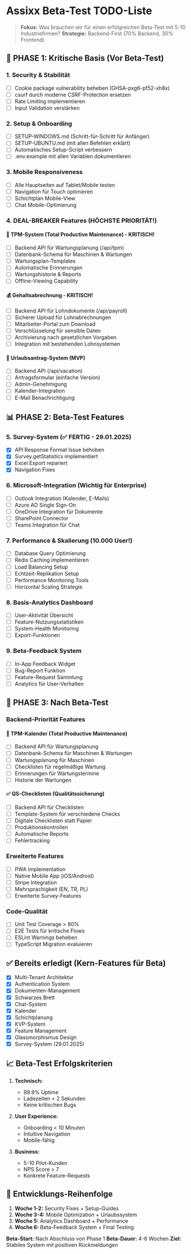 # Assixx Beta-Test TODO-Liste

> **Fokus:** Was brauchen wir für einen erfolgreichen Beta-Test mit 5-10 Industriefirmen?
> **Strategie:** Backend-First (70% Backend, 30% Frontend)

## 🚨 PHASE 1: Kritische Basis (Vor Beta-Test)

### 1. Security & Stabilität

- [ ] Cookie package vulnerability beheben (GHSA-pxg6-pf52-xh8x)
- [ ] csurf durch moderne CSRF-Protection ersetzen
- [ ] Rate Limiting implementieren
- [ ] Input Validation verstärken

### 2. Setup & Onboarding

- [ ] SETUP-WINDOWS.md (Schritt-für-Schritt für Anfänger)
- [ ] SETUP-UBUNTU.md (mit allen Befehlen erklärt)
- [ ] Automatisches Setup-Script verbessern
- [ ] .env.example mit allen Variablen dokumentieren

### 3. Mobile Responsiveness

- [ ] Alle Hauptseiten auf Tablet/Mobile testen
- [ ] Navigation für Touch optimieren
- [ ] Schichtplan Mobile-View
- [ ] Chat Mobile-Optimierung

### 4. DEAL-BREAKER Features (HÖCHSTE PRIORITÄT!)

#### 🔧 TPM-System (Total Productive Maintenance) - KRITISCH!

- [ ] Backend API für Wartungsplanung (/api/tpm)
- [ ] Datenbank-Schema für Maschinen & Wartungen
- [ ] Wartungsplan-Templates
- [ ] Automatische Erinnerungen
- [ ] Wartungshistorie & Reports
- [ ] Offline-Viewing Capability

#### 💰 Gehaltsabrechnung - KRITISCH!

- [ ] Backend API für Lohndokumente (/api/payroll)
- [ ] Sicherer Upload für Lohnabrechnungen
- [ ] Mitarbeiter-Portal zum Download
- [ ] Verschlüsselung für sensible Daten
- [ ] Archivierung nach gesetzlichen Vorgaben
- [ ] Integration mit bestehenden Lohnsystemen

#### 🌴 Urlaubsantrag-System (MVP)

- [ ] Backend API (/api/vacation)
- [ ] Antragsformular (einfache Version)
- [ ] Admin-Genehmigung
- [ ] Kalender-Integration
- [ ] E-Mail Benachrichtigung

## 📊 PHASE 2: Beta-Test Features

### 5. Survey-System (✅ FERTIG - 29.01.2025)

- [x] API Response Format Issue behoben
- [x] Survey.getStatistics implementiert
- [x] Excel Export repariert
- [x] Navigation Fixes

### 6. Microsoft-Integration (Wichtig für Enterprise)

- [ ] Outlook Integration (Kalender, E-Mails)
- [ ] Azure AD Single Sign-On
- [ ] OneDrive Integration für Dokumente
- [ ] SharePoint Connector
- [ ] Teams Integration für Chat

### 7. Performance & Skalierung (10.000 User!)

- [ ] Database Query Optimierung
- [ ] Redis Caching implementieren
- [ ] Load Balancing Setup
- [ ] Echtzeit-Replikation Setup
- [ ] Performance Monitoring Tools
- [ ] Horizontal Scaling Strategie

### 8. Basis-Analytics Dashboard

- [ ] User-Aktivität Übersicht
- [ ] Feature-Nutzungsstatistiken
- [ ] System-Health Monitoring
- [ ] Export-Funktionen

### 9. Beta-Feedback System

- [ ] In-App Feedback Widget
- [ ] Bug-Report Funktion
- [ ] Feature-Request Sammlung
- [ ] Analytics für User-Verhalten

## 🔄 PHASE 3: Nach Beta-Test

### Backend-Priorität Features

#### 🔧 TPM-Kalender (Total Productive Maintenance)

- [ ] Backend API für Wartungsplanung
- [ ] Datenbank-Schema für Maschinen & Wartungen
- [ ] Wartungsplanung für Maschinen
- [ ] Checklisten für regelmäßige Wartung
- [ ] Erinnerungen für Wartungstermine
- [ ] Historie der Wartungen

#### ✅ QS-Checklisten (Qualitätssicherung)

- [ ] Backend API für Checklisten
- [ ] Template-System für verschiedene Checks
- [ ] Digitale Checklisten statt Papier
- [ ] Produktionskontrollen
- [ ] Automatische Reports
- [ ] Fehlertracking

### Erweiterte Features

- [ ] PWA Implementation
- [ ] Native Mobile App (iOS/Android)
- [ ] Stripe Integration
- [ ] Mehrsprachigkeit (EN, TR, PL)
- [ ] Erweiterte Survey-Features

### Code-Qualität

- [ ] Unit Test Coverage > 80%
- [ ] E2E Tests für kritische Flows
- [ ] ESLint Warnings beheben
- [ ] TypeScript Migration evaluieren

## ✅ Bereits erledigt (Kern-Features für Beta)

- [x] Multi-Tenant Architektur
- [x] Authentication System
- [x] Dokumenten-Management
- [x] Schwarzes Brett
- [x] Chat-System
- [x] Kalender
- [x] Schichtplanung
- [x] KVP-System
- [x] Feature Management
- [x] Glassmorphismus Design
- [x] Survey-System (29.01.2025)

## 📈 Beta-Test Erfolgskriterien

1. **Technisch:**

   - 99.9% Uptime
   - Ladezeiten < 2 Sekunden
   - Keine kritischen Bugs

2. **User Experience:**

   - Onboarding < 10 Minuten
   - Intuitive Navigation
   - Mobile-fähig

3. **Business:**
   - 5-10 Pilot-Kunden
   - NPS Score > 7
   - Konkrete Feature-Requests

## 🎯 Entwicklungs-Reihenfolge

1. **Woche 1-2:** Security Fixes + Setup-Guides
2. **Woche 3-4:** Mobile Optimization + Urlaubssystem
3. **Woche 5:** Analytics Dashboard + Performance
4. **Woche 6:** Beta-Feedback System + Final Testing

**Beta-Start:** Nach Abschluss von Phase 1
**Beta-Dauer:** 4-6 Wochen
**Ziel:** Stabiles System mit positiven Rückmeldungen
